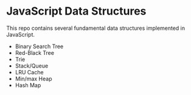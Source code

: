 # JavaScript Data Structures

This repo contains several fundamental data structures implemented in JavaScript. 


- Binary Search Tree
- Red-Black Tree
- Trie
- Stack/Queue 
- LRU Cache
- Min/max Heap
- Hash Map